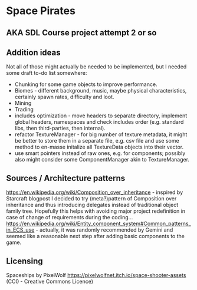 # Space Pirates

## AKA SDL Course project attempt 2 or so

## Addition ideas
Not all of those might actually be needed to be implemented, but I needed some draft to-do list somewhere:
- Chunking for some game objects to improve performance.
- Biomes - different background, music, maybe physical characteristics, certainly spawn rates, difficulty and loot.
- Mining
- Trading
- includes optimization - move headers to separate directory, implement global headers, namespaces and check includes order (e.g. standard libs, then third-parties, then internal).
- refactor TextureManager - for big number of texture metadata, it might be better to store them in a separate file, e.g. csv file and use some method to en-masse initalize all TextureData objects into their vector.
- use smart pointers instead of raw ones, e.g. for components; possibly also might consider some ComponentManager akin to TextureManager.

## Sources / Architecture patterns
https://en.wikipedia.org/wiki/Composition_over_inheritance - inspired by Starcraft blogpost I decided to try (meta?)pattern of Composition over inheritance and thus introducing delegates instead of traditional object family tree. Hopefully this helps with avoiding major project redefinition in case of change of requirements during the coding...
https://en.wikipedia.org/wiki/Entity_component_system#Common_patterns_in_ECS_use - actually, it was randomly recommended by Gemini and seemed like a reasonable next step after adding basic components to the game.

## Licensing
Spaceships by PixelWolf https://pixelwolfnet.itch.io/space-shooter-assets (CC0 - Creative Commons Licence)